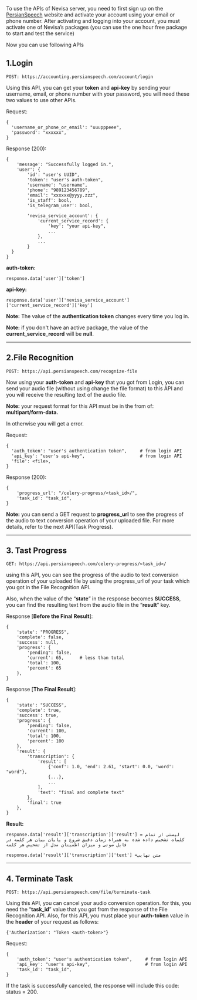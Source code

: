 To use the APIs of Nevisa server, you need to first sign up on the [PersianSpeech](https://persianspeech.com/) website and activate your account using your email or phone number.
After activating and logging into your account, you must activate one of Nevisa’s packages (you can use the one hour free package to start and test the service)

Now you can use following APIs
## 1.Login

```
POST: https://accounting.persianspeech.com/account/login
```
Using this API, you can get your **token** and **api-key** by sending your username, email, or phone number with your password, you will need these two values to use other APIs.

Request:
```
{
  'username_or_phone_or_email': "uuupppeee", 
  'password': "xxxxxx",
}
```
Response (200):
```
{
    'message': "Successfully logged in.",
    'user': {
        'id': "user's UUID",
        'token': "user's auth-token",
        'username': "username",
        'phone': "989123456789",
        'email': "xxxxxx@yyyy.zzz",
        'is_staff': bool,
        'is_telegram_user': bool,
  
        'nevisa_service_account': {
            'current_service_record': {
                'key': "your api-key",
                ...
            },
            ...
        }
  }
}
```
**auth-token:**
```
response.data['user']['token']
```
**api-key:**
```
response.data['user']['nevisa_service_account']['current_service_record']['key']
```
**Note:** The value of the **authentication token** changes every time you log in.

**Note:** if you don't have an active package, the value of the **current_service_record** will be **null**.

------------------

## 2.File Recognition
```
POST: https://api.persianspeech.com/recognize-file
```
Now using your **auth-token** and **api-key** that you got from Login, you can send your audio file (without using change the file format) to this API and you will receive the resulting text of the audio file.

**Note:** your request format for this API must be in the from of: 
**multipart/form-data.**

In otherwise you will get a error.

Request:
```
{
  'auth_token': "user's authentication token",     # from login API
  'api_key': "user's api-key",                     # from login API
  'file': <file>,
}
```
Response (200):
```
{
    'progress_url': "/celery-progress/<task_id>/",
    'task_id': "task_id",
}
```
**Note:** you can send a GET request to **progress_url** to see the progress of the audio to text conversion operation of your uploaded file. For more details, refer to the next API(Task Progress).

------------------

## 3. Tast Progress

```
GET: https://api.persianspeech.com/celery-progress/<task_id>/
```

using this API, you can see the progress of the audio to text conversion operation of your uploaded file by using the progress_url of your task which you got in the File Recognition API.

Also, when the value of the “**state**” in the response becomes **SUCCESS**, you can find the resulting text from the audio file in the “**result**” key.

Response [**Before the Final Result**]:
```
{
    'state': "PROGRESS",
    'complete': false,
    'success': null,
    'progress': {
        'pending": false,
        'current': 65,      # less than total
        'total': 100,
        'percent': 65
    }, 
}
```
Response [**The Final Result**]:
```
{
    'state': "SUCCESS",
    'complete': true,
    'success': true,
    'progress': {
        'pending": false,
        'current': 100, 
        'total': 100,
        'percent': 100
    }, 
    'result': {
        'transcription': {
            'result': [
                {'conf': 1.0, 'end': 2.61, 'start': 0.0, 'word': "word"},
                {...},
                ...
            ],
            'text': "final and complete text"
        },
        'final': true
    },
}
```
**Result:**
```
response.data['result']['transcription']['result'] = لیستی از تمام کلمات تشخیص داده شده به همراه زمان دقیق شروع و پایان بیان هر کلمه در فایل صوتی و میزان اطمینان مدل از تشخیص هر کلمه

response.data['result']['transcription']['text'] =متن نهایی
```

------

## 4. Terminate Task
```
POST: https://api.persianspeech.com/file/terminate-task
```
Using this API, you can cancel your audio conversion operation. for this, you need the “**task_id**” value that you got from the response of the File Recognition API.
Also, for this API, you must place your **auth-token** value in the **header** of your request as follows:

```
{'Authorization': "Token <auth-token>"}
```
Request:
```
{
    'auth_token': "user's authentication token",     # from login API
    'api_key': "user's api-key",                     # from login API
    'task_id': "task_id",
}
```
If the task is successfully canceled, the response will include this code: status = 200.
